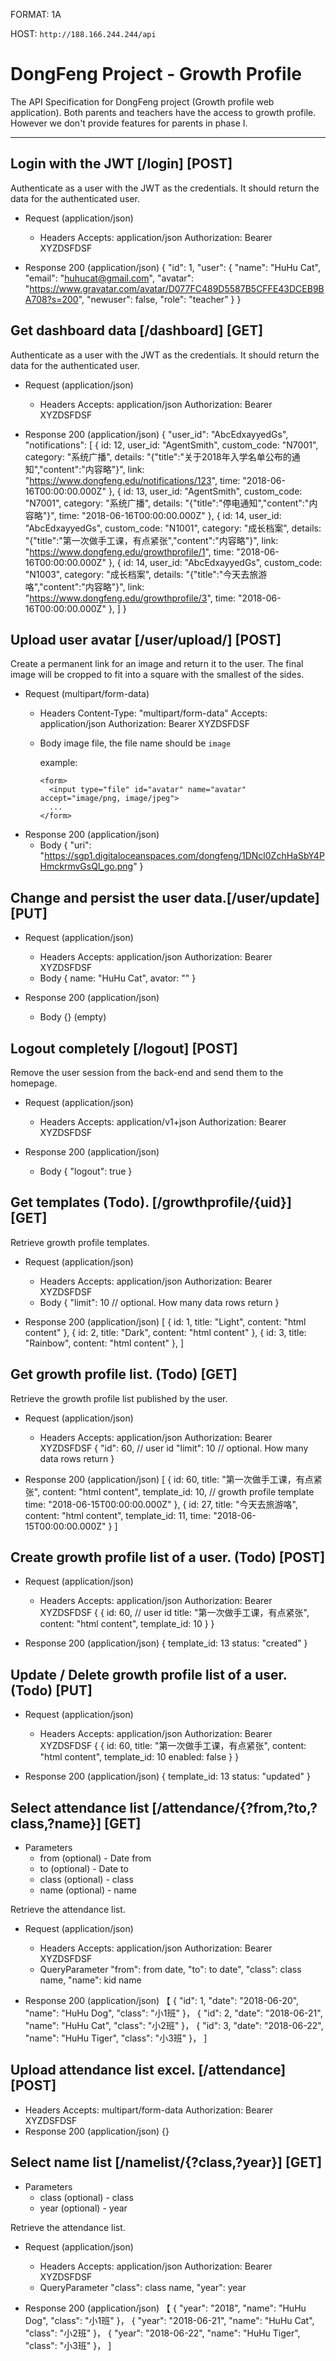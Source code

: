 FORMAT: 1A

HOST: `http://188.166.244.244/api`

# DongFeng Project - Growth Profile

The API Specification for DongFeng project (Growth profile web application). Both parents and teachers have the access to growth profile. However we don't provide features for parents in phase I.

---

## Login with the JWT [/login] [POST]

Authenticate as a user with the JWT as the credentials. It should return the data for the authenticated user.

* Request (application/json)
  * Headers
      Accepts: application/json
      Authorization: Bearer XYZDSFDSF

* Response 200 (application/json)
    {
      "id": 1,
      "user": {
        "name": "HuHu Cat",
        "email": "huhucat@gmail.com",
        "avatar": "<https://www.gravatar.com/avatar/D077FC489D5587B5CFFE43DCEB9BA708?s=200>",
        "newuser": false,
        "role": "teacher"
      }
    }

## Get dashboard data [/dashboard] [GET]

Authenticate as a user with the JWT as the credentials. It should return the data for the authenticated user.

* Request (application/json)
  * Headers
      Accepts: application/json
      Authorization: Bearer XYZDSFDSF

* Response 200 (application/json)
    {
      "user_id": "AbcEdxayyedGs",
      "notifications": [
        {
          id: 12,
          user_id: "AgentSmith",
          custom_code: "N7001",
          category: "系统广播",
          details: "{\"title\":\"关于2018年入学名单公布的通知\",\"content\":\"内容略\"}",
          link: "<https://www.dongfeng.edu/notifications/123>",
          time: "2018-06-16T00:00:00.000Z"
        },
        {
          id: 13,
          user_id: "AgentSmith",
          custom_code: "N7001",
          category: "系统广播",
          details: "{\"title\":\"停电通知\",\"content\":\"内容略\"}",
          time: "2018-06-16T00:00:00.000Z"
        },
        {
          id: 14,
          user_id: "AbcEdxayyedGs",
          custom_code: "N1001",
          category: "成长档案",
          details: "{\"title\":\"第一次做手工课，有点紧张\",\"content\":\"内容略\"}",
          link: "<https://www.dongfeng.edu/growthprofile/1>",
          time: "2018-06-16T00:00:00.000Z"
        },
        {
          id: 14,
          user_id: "AbcEdxayyedGs",
          custom_code: "N1003",
          category: "成长档案",
          details: "{\"title\":\"今天去旅游咯\",\"content\":\"内容略\"}",
          link: "<https://www.dongfeng.edu/growthprofile/3>",
          time: "2018-06-16T00:00:00.000Z"
        },
      ]
    }

## Upload user avatar  [/user/upload/] [POST]

Create a permanent link for an image and return it to the user. The final image will be cropped to fit into a square with the smallest of the sides.

* Request (multipart/form-data)
  * Headers
          Content-Type: "multipart/form-data"
          Accepts: application/json
          Authorization: Bearer XYZDSFDSF
  * Body
    image file, the file name should be `image`

    example:
    ```
    <form>
      <input type="file" id="avatar" name="avatar" accept="image/png, image/jpeg">
      ...
    </form>
    ```
* Response 200 (application/json)
  * Body
    {
      "uri": "https://sgp1.digitaloceanspaces.com/dongfeng/1DNcl0ZchHaSbY4PHmckrmvGsQl_go.png"
    }

## Change and persist the user data.[/user/update] [PUT]

* Request (application/json)
  * Headers
      Accepts: application/json
      Authorization: Bearer XYZDSFDSF
  * Body
      {
        name: "HuHu Cat",
        avator: ""
      }

* Response 200 (application/json)
  * Body
      {} (empty)

## Logout completely  [/logout] [POST]

Remove the user session from the back-end and send them to the homepage.

* Request (application/json)
  * Headers
      Accepts: application/v1+json
      Authorization: Bearer XYZDSFDSF

* Response 200 (application/json)
  * Body
    {
      "logout": true
    }

## Get templates (Todo). [/growthprofile/{uid}] [GET]

Retrieve growth profile templates.

* Request (application/json)
  * Headers
      Accepts: application/json
      Authorization: Bearer XYZDSFDSF
  * Body
    {
      "limit": 10 // optional. How many data rows return
    }

* Response 200 (application/json)
    [
      {
        id: 1,
        title: "Light",
        content: "html content"
      },
      {
        id: 2,
        title: "Dark",
        content: "html content"
      },
      {
        id: 3,
        title: "Rainbow",
        content: "html content"
      },
    ]

## Get growth profile list. (Todo) [GET]

Retrieve the growth profile list published by the user.

* Request (application/json)
  * Headers
      Accepts: application/json
      Authorization: Bearer XYZDSFDSF
    {
      "id": 60, // user id
      "limit": 10 // optional. How many data rows return
    }

* Response 200 (application/json)
    [
      {
        id: 60,
        title: "第一次做手工课，有点紧张",
        content: "html content",
        template_id: 10, // growth profile template
        time: "2018-06-15T00:00:00.000Z"
      },
      {
        id: 27,
        title: "今天去旅游咯",
        content: "html content",
        template_id: 11,
        time: "2018-06-15T00:00:00.000Z"
      }
    ]

## Create growth profile list of a user. (Todo) [POST]

* Request (application/json)
  * Headers
      Accepts: application/json
      Authorization: Bearer XYZDSFDSF
    {
      {
        id: 60, // user id
        title: "第一次做手工课，有点紧张",
        content: "html content",
        template_id: 10
      }
    }

* Response 200 (application/json)
    {
        template_id: 13
        status: "created"
    }

## Update / Delete growth profile list of a user. (Todo) [PUT]

* Request (application/json)
  * Headers
      Accepts: application/json
      Authorization: Bearer XYZDSFDSF
    {
      {
        id: 60,
        title: "第一次做手工课，有点紧张",
        content: "html content",
        template_id: 10
        enabled: false
      }
    }

* Response 200 (application/json)
  {
    template_id: 13
    status: "updated"
  }

## Select attendance list [/attendance/{?from,?to,?class,?name}] [GET]

+ Parameters
    + from (optional) - Date from
    + to (optional) - Date to
    + class (optional) - class
    + name (optional) - name

Retrieve the attendance list.

* Request (application/json)
  * Headers
      Accepts: application/json
      Authorization: Bearer XYZDSFDSF
  * QueryParameter
        "from": from date,
        "to": to date",
        "class": class name,
        "name": kid name

* Response 200 (application/json)
    【
        {
            "id": 1,
            "date": "2018-06-20",
            "name": "HuHu Dog",
            "class": "小1班"
        }，
        {
            "id": 2,
            "date": "2018-06-21",
            "name": "HuHu Cat",
            "class": "小2班"
        }，
        {
            "id": 3,
            "date": "2018-06-22",
            "name": "HuHu Tiger",
            "class": "小3班"
        }，
    ]

## Upload attendance list excel. [/attendance] [POST]

* Headers
      Accepts: multipart/form-data
      Authorization: Bearer XYZDSFDSF
* Response 200 (application/json)
    {}

## Select name list [/namelist/{?class,?year}] [GET]

+ Parameters
    + class (optional) - class
    + year (optional) - year

Retrieve the attendance list.

* Request (application/json)
  * Headers
      Accepts: application/json
      Authorization: Bearer XYZDSFDSF
  * QueryParameter
        "class": class name,
        "year": year

* Response 200 (application/json)
    【
        {
            "year": "2018",
            "name": "HuHu Dog",
            "class": "小1班"
        }，
        {
            "year": "2018-06-21",
            "name": "HuHu Cat",
            "class": "小2班"
        }，
        {
            "year": "2018-06-22",
            "name": "HuHu Tiger",
            "class": "小3班"
        }，
    ]